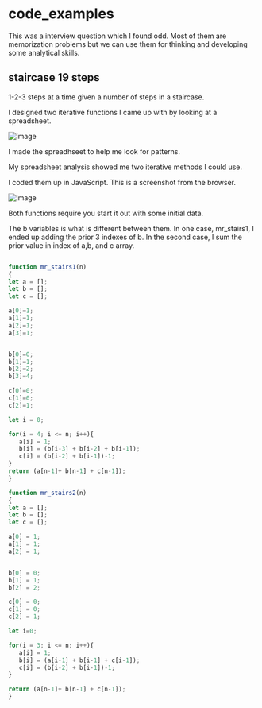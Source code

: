 # code_examples

This was a interview question which I found odd. Most of them are memorization problems but we can use them for thinking and developing some analytical skills.


## staircase 19 steps

1-2-3 steps at a time given a number of steps in a staircase.

I designed two iterative functions I came up with by looking at a spreadsheet.

![image](https://user-images.githubusercontent.com/5507643/150047645-9c4ca817-61a1-4fe2-beb4-f16dc0cd8d11.png)

I made the spreadhseet to help me look for patterns. 

My spreadsheet analysis showed me two iterative methods I could use. 

I coded them up in JavaScript. This is a screenshot from the browser.

![image](https://user-images.githubusercontent.com/5507643/150047959-21266906-9472-4814-acb6-c3e474ef424a.png)


Both functions require you start it out with some initial data.

The b variables is what is different between them. In one case, mr_stairs1, I ended up adding the prior 3 indexes of b. In the second case, I sum the prior value in index of a,b, and c array. 

```javascript

function mr_stairs1(n)
{
let a = [];
let b = [];
let c = [];

a[0]=1;
a[1]=1;
a[2]=1;
a[3]=1;


b[0]=0;
b[1]=1;
b[2]=2;
b[3]=4;

c[0]=0;
c[1]=0;
c[2]=1;

let i = 0;

for(i = 4; i <= n; i++){
   a[i] = 1;
   b[i] = (b[i-3] + b[i-2] + b[i-1]);
   c[i] = (b[i-2] + b[i-1])-1;
}
return (a[n-1]+ b[n-1] + c[n-1]);
}

function mr_stairs2(n)
{
let a = [];
let b = [];
let c = [];

a[0] = 1;
a[1] = 1;
a[2] = 1;


b[0] = 0;
b[1] = 1;
b[2] = 2;

c[0] = 0;
c[1] = 0;
c[2] = 1;

let i=0;

for(i = 3; i <= n; i++){
   a[i] = 1;
   b[i] = (a[i-1] + b[i-1] + c[i-1]);
   c[i] = (b[i-2] + b[i-1])-1;
}

return (a[n-1]+ b[n-1] + c[n-1]);
}
```
